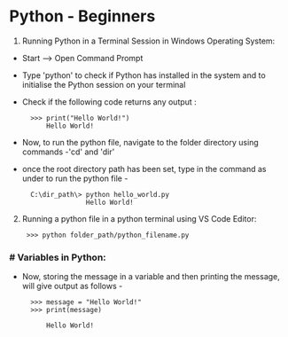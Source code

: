 # Python - Beginners

1. Running Python in a Terminal Session in Windows Operating System:
- Start --> Open Command Prompt
- Type 'python' to check if Python has installed in the system and to initialise the Python session on your terminal
- Check if the following code returns any output :
  
        >>> print("Hello World!")
            Hello World!
- Now, to run the python file, navigate to the folder directory using commands -'cd' and 'dir'
- once the root directory path has been set, type in the command as under to run the python file -

        C:\dir_path\> python hello_world.py
                      Hello World!

2. Running a python file in a python terminal using VS Code Editor:
   
        >>> python folder_path/python_filename.py

### # Variables in Python:

- Now, storing the message in a variable and then printing the message, will give output as follows -
  
        >>> message = "Hello World!"
        >>> print(message)

            Hello World!
   
